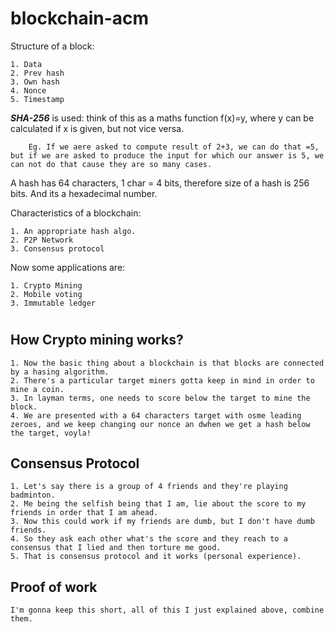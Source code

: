 # blockchain-acm

Structure of a block:

    1. Data
    2. Prev hash
    3. Own hash
    4. Nonce
    5. Timestamp

_**SHA-256**_  is used: think of this as a maths function f(x)=y, where y can be calculated if x is given, but not vice versa.

        Eg. If we aere asked to compute result of 2+3, we can do that =5, but if we are asked to produce the input for which our answer is 5, we can not do that cause they are so many cases.

A hash has 64 characters, 1 char = 4 bits, therefore size of a hash is 256 bits. And its a hexadecimal number.


Characteristics of a blockchain:

    1. An appropriate hash algo.
    2. P2P Network
    3. Consensus protocol


Now some applications are:

    1. Crypto Mining
    2. Mobile voting
    3. Immutable ledger
#




 ##  How Crypto mining works?

    1. Now the basic thing about a blockchain is that blocks are connected by a hasing algorithm.
    2. There's a particular target miners gotta keep in mind in order to mine a coin.
    3. In layman terms, one needs to score below the target to mine the block.
    4. We are presented with a 64 characters target with osme leading zeroes, and we keep changing our nonce an dwhen we get a hash below the target, voyla!


## Consensus Protocol

    1. Let's say there is a group of 4 friends and they're playing badminton.
    2. Me being the selfish being that I am, lie about the score to my friends in order that I am ahead.
    3. Now this could work if my friends are dumb, but I don't have dumb friends.
    4. So they ask each other what's the score and they reach to a consensus that I lied and then torture me good.
    5. That is consensus protocol and it works (personal experience).

## Proof of work

    I'm gonna keep this short, all of this I just explained above, combine them.

